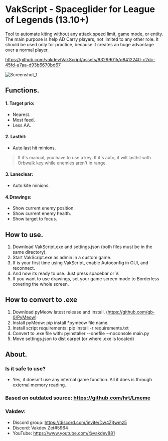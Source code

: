 # VakScript - Spaceglider for League of Legends (13.10+)

Tool to automate kiting without any attack speed limit, game mode, or entity.
The main purpose is help AD Carry players, not limited to any other role.
It should be used only for practice, because it creates an huge advantage over a normal player.

https://github.com/vakdev/VakScript/assets/93299015/d8412240-c2dc-45fd-a7aa-d93b6670bd67

![Screenshot_1](https://github.com/vakdev/VakScript/assets/93299015/70ace742-0d9a-4350-80fa-4785e989d6b8)


## Functions.
#### 1. Target prio:
 - Nearest.
 - Most feed.
 - Less AA.

#### 2. Lasthit:
 - Auto last hit minions.
 > If it's manual, you have to use a key. If it's auto, it will lasthit with Orbwalk key while enemies aren't in range.

#### 3. Laneclear:
 - Auto kite minions.

#### 4.Drawings:
 - Show current enemy position.
 - Show current enemy health.
 - Show target to focus.

## How to use.
1. Download VakScript.exe and settings.json (both files must be in the same directory).
2. Start VakScript.exe as admin in a custom game.
3. If is your first time using VakScript, enable Autoconfig in GUI,  and reconnect.
4.  And now its ready to use.  Just press spacebar or V.
5. If you want to use drawings, set your game screen mode to Borderless covering the whole screen.

## How to convert to .exe
1. Download pyMeow latest release and install. (https://github.com/qb-0/PyMeow)
2. Install pyMeow: pip install *pymeow file name.
3. Install script requirements: pip install -r requirements.txt
4. Convert to .exe file with: pyinstaller --onefile --noconsole main.py
5. Move settings.json to dist carpet (or where .exe is located)

## About.
### Is it  safe to use?
- Yes, it doesn't use any internal game function.  All it does is through external memory reading. 

### Based on outdated source: https://github.com/hrt/Lmeme

### Vakdev:
- Discord group: https://discord.com/invite/Dw4Zjtwmz5
- Discord: Vakdev Zet#5964
- YouTube: https://www.youtube.com/@vakdev881
